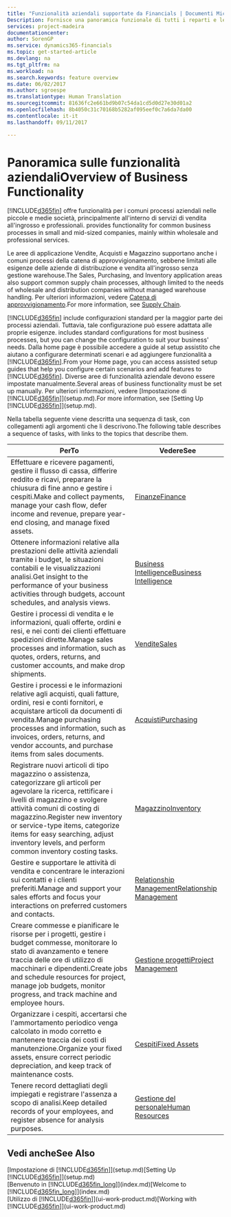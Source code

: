 ```yaml
---
title: "Funzionalità aziendali supportate da Financials | Documenti Microsoft"
Description: Fornisce una panoramica funzionale di tutti i reparti e le funzioni aziendali che sono supportati dalle aree di applicazione, ad esempio Finanze, Magazzino e Project Management.
services: project-madeira
documentationcenter: 
author: SorenGP
ms.service: dynamics365-financials
ms.topic: get-started-article
ms.devlang: na
ms.tgt_pltfrm: na
ms.workload: na
ms.search.keywords: feature overview
ms.date: 06/02/2017
ms.author: sgroespe
ms.translationtype: Human Translation
ms.sourcegitcommit: 81636fc2e661bd9b07c54da1cd5d0d27e30d01a2
ms.openlocfilehash: 8b4050c31c70168b5282af095eef0c7a6da7da00
ms.contentlocale: it-it
ms.lasthandoff: 09/11/2017

---
```

# <a name="overview-of-business-functionality"></a><span data-ttu-id="b3453-103">Panoramica sulle funzionalità aziendali</span><span class="sxs-lookup"><span data-stu-id="b3453-103">Overview of Business Functionality</span></span>
[!INCLUDE[d365fin](includes/d365fin_md.md)]<span data-ttu-id="b3453-104"> offre funzionalità per i comuni processi aziendali nelle piccole e medie società, principalmente all'interno di servizi di vendita all'ingrosso e professionali.</span><span class="sxs-lookup"><span data-stu-id="b3453-104"> provides functionality for common business processes in small and mid-sized companies, mainly within wholesale and professional services.</span></span>

<span data-ttu-id="b3453-105">Le aree di applicazione Vendite, Acquisti e Magazzino supportano anche i comuni processi della catena di approvvigionamento, sebbene limitati alle esigenze delle aziende di distribuzione e vendita all'ingrosso senza gestione warehouse.</span><span class="sxs-lookup"><span data-stu-id="b3453-105">The Sales, Purchasing, and Inventory application areas also support common supply chain processes, although limited to the needs of wholesale and distribution companies without managed warehouse handling.</span></span> <span data-ttu-id="b3453-106">Per ulteriori informazioni, vedere [Catena di approvvigionamento](madeira-supply-chain.md).</span><span class="sxs-lookup"><span data-stu-id="b3453-106">For more information, see [Supply Chain](madeira-supply-chain.md).</span></span>

[!INCLUDE[d365fin](includes/d365fin_md.md)]<span data-ttu-id="b3453-107"> include configurazioni standard per la maggior parte dei processi aziendali. Tuttavia, tale configurazione può essere adattata alle proprie esigenze.</span><span class="sxs-lookup"><span data-stu-id="b3453-107"> includes standard configurations for most business processes, but you can change the configuration to suit your business' needs.</span></span> <span data-ttu-id="b3453-108">Dalla home page è possibile accedere a guide al setup assistito che aiutano a configurare determinati scenari e ad aggiungere funzionalità a [!INCLUDE[d365fin](includes/d365fin_md.md)].</span><span class="sxs-lookup"><span data-stu-id="b3453-108">From your Home page, you can access assisted setup guides that help you configure certain scenarios and add features to [!INCLUDE[d365fin](includes/d365fin_md.md)].</span></span> <span data-ttu-id="b3453-109">Diverse aree di funzionalità aziendale devono essere impostate manualmente.</span><span class="sxs-lookup"><span data-stu-id="b3453-109">Several areas of business functionality must be set up manually.</span></span> <span data-ttu-id="b3453-110">Per ulteriori informazioni, vedere [Impostazione di [!INCLUDE[d365fin](includes/d365fin_md.md)]](setup.md).</span><span class="sxs-lookup"><span data-stu-id="b3453-110">For more information, see [Setting Up [!INCLUDE[d365fin](includes/d365fin_md.md)]](setup.md).</span></span>

<span data-ttu-id="b3453-111">Nella tabella seguente viene descritta una sequenza di task, con collegamenti agli argomenti che li descrivono.</span><span class="sxs-lookup"><span data-stu-id="b3453-111">The following table describes a sequence of tasks, with links to the topics that describe them.</span></span>

| <span data-ttu-id="b3453-112">Per</span><span class="sxs-lookup"><span data-stu-id="b3453-112">To</span></span> | <span data-ttu-id="b3453-113">Vedere</span><span class="sxs-lookup"><span data-stu-id="b3453-113">See</span></span> |
| --- | --- |
| <span data-ttu-id="b3453-114">Effettuare e ricevere pagamenti, gestire il flusso di cassa, differire reddito e ricavi, preparare la chiusura di fine anno e gestire i cespiti.</span><span class="sxs-lookup"><span data-stu-id="b3453-114">Make and collect payments, manage your cash flow, defer income and revenue, prepare year-end closing, and manage fixed assets.</span></span> |[<span data-ttu-id="b3453-115">Finanze</span><span class="sxs-lookup"><span data-stu-id="b3453-115">Finance</span></span>](finance.md) |
|<span data-ttu-id="b3453-116">Ottenere informazioni relative alla prestazioni delle attività aziendali tramite i budget, le situazioni contabili e le visualizzazioni analisi.</span><span class="sxs-lookup"><span data-stu-id="b3453-116">Get insight to the performance of your business activities through budgets, account schedules, and analysis views.</span></span>|[<span data-ttu-id="b3453-117">Business Intelligence</span><span class="sxs-lookup"><span data-stu-id="b3453-117">Business Intelligence</span></span>](bi.md)|
| <span data-ttu-id="b3453-118">Gestire i processi di vendita e le informazioni, quali offerte, ordini e resi, e nei conti dei clienti effettuare spedizioni dirette.</span><span class="sxs-lookup"><span data-stu-id="b3453-118">Manage sales processes and information, such as quotes, orders, returns, and customer accounts, and make drop shipments.</span></span> |[<span data-ttu-id="b3453-119">Vendite</span><span class="sxs-lookup"><span data-stu-id="b3453-119">Sales</span></span>](sales-manage-sales.md) |
| <span data-ttu-id="b3453-120">Gestire i processi e le informazioni relative agli acquisti, quali fatture, ordini, resi e conti fornitori, e acquistare articoli da documenti di vendita.</span><span class="sxs-lookup"><span data-stu-id="b3453-120">Manage purchasing processes and information, such as invoices, orders, returns, and vendor accounts, and purchase items from sales documents.</span></span> |[<span data-ttu-id="b3453-121">Acquisti</span><span class="sxs-lookup"><span data-stu-id="b3453-121">Purchasing</span></span>](purchasing-manage-purchasing.md) |
| <span data-ttu-id="b3453-122">Registrare nuovi articoli di tipo magazzino o assistenza, categorizzare gli articoli per agevolare la ricerca, rettificare i livelli di magazzino e svolgere attività comuni di costing di magazzino.</span><span class="sxs-lookup"><span data-stu-id="b3453-122">Register new inventory or service-type items, categorize items for easy searching, adjust inventory levels, and perform common inventory costing tasks.</span></span> |[<span data-ttu-id="b3453-123">Magazzino</span><span class="sxs-lookup"><span data-stu-id="b3453-123">Inventory</span></span>](inventory-manage-inventory.md) |
| <span data-ttu-id="b3453-124">Gestire e supportare le attività di vendita e concentrare le interazioni sui contatti e i clienti preferiti.</span><span class="sxs-lookup"><span data-stu-id="b3453-124">Manage and support your sales efforts and focus your interactions on preferred customers and contacts.</span></span> |[<span data-ttu-id="b3453-125">Relationship Management</span><span class="sxs-lookup"><span data-stu-id="b3453-125">Relationship Management</span></span>](marketing-relationship-management.md) |
| <span data-ttu-id="b3453-126">Creare commesse e pianificare le risorse per i progetti, gestire i budget commesse, monitorare lo stato di avanzamento e tenere traccia delle ore di utilizzo di macchinari e dipendenti.</span><span class="sxs-lookup"><span data-stu-id="b3453-126">Create jobs and schedule resources for project, manage job budgets, monitor progress, and track machine and employee hours.</span></span> |[<span data-ttu-id="b3453-127">Gestione progetti</span><span class="sxs-lookup"><span data-stu-id="b3453-127">Project Management</span></span>](projects-manage-projects.md) |
| <span data-ttu-id="b3453-128">Organizzare i cespiti, accertarsi che l'ammortamento periodico venga calcolato in modo corretto e mantenere traccia dei costi di manutenzione.</span><span class="sxs-lookup"><span data-stu-id="b3453-128">Organize your fixed assets, ensure correct periodic depreciation, and keep track of maintenance costs.</span></span> |[<span data-ttu-id="b3453-129">Cespiti</span><span class="sxs-lookup"><span data-stu-id="b3453-129">Fixed Assets</span></span>](fa-manage.md) |
| <span data-ttu-id="b3453-130">Tenere record dettagliati degli impiegati e registrare l'assenza a scopo di analisi.</span><span class="sxs-lookup"><span data-stu-id="b3453-130">Keep detailed records of your employees, and register absence for analysis purposes.</span></span> |[<span data-ttu-id="b3453-131">Gestione del personale</span><span class="sxs-lookup"><span data-stu-id="b3453-131">Human Resources</span></span>](hr-manage-human-resources.md) |

## <a name="see-also"></a><span data-ttu-id="b3453-132">Vedi anche</span><span class="sxs-lookup"><span data-stu-id="b3453-132">See Also</span></span>
<span data-ttu-id="b3453-133">[Impostazione di [!INCLUDE[d365fin](includes/d365fin_md.md)]](setup.md)</span><span class="sxs-lookup"><span data-stu-id="b3453-133">[Setting Up [!INCLUDE[d365fin](includes/d365fin_md.md)]](setup.md)</span></span>  
<span data-ttu-id="b3453-134">[Benvenuto in [!INCLUDE[d365fin_long](includes/d365fin_long_md.md)]](index.md)</span><span class="sxs-lookup"><span data-stu-id="b3453-134">[Welcome to [!INCLUDE[d365fin_long](includes/d365fin_long_md.md)]](index.md)</span></span>  
<span data-ttu-id="b3453-135">[Utilizzo di [!INCLUDE[d365fin](includes/d365fin_md.md)]](ui-work-product.md)</span><span class="sxs-lookup"><span data-stu-id="b3453-135">[Working with [!INCLUDE[d365fin](includes/d365fin_md.md)]](ui-work-product.md)</span></span>  

